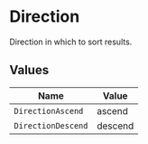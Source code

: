 # Direction

Direction in which to sort results.


## Values

| Name               | Value              |
| ------------------ | ------------------ |
| `DirectionAscend`  | ascend             |
| `DirectionDescend` | descend            |